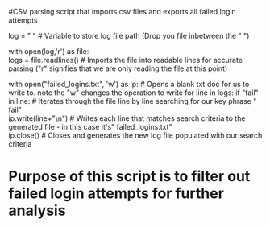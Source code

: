 #CSV parsing script that imports csv files and exports all failed login attempts                                                  

log = " "     # Variable to store log file path (Drop you file inbetween the " ")



with open(log,'r') as file:                         
    logs = file.readlines()                           # Imports the file into readable lines for accurate parsing ("r" signifies that we are only reading the file at this point)                  


with open("failed_logins.txt", 'w') as ip:            # Opens a blank txt doc for us to write to. note the "w" changes the operation to write
    for line in logs:
        if "fail" in line:                            # Iterates through the file line by line searching for our key phrase " fail"  
            ip.write(line+"\n")                       # Writes each line that matches search criteria to the generated file - in this case it's" failed_logins.txt"  
    ip.close()                                        # Closes and generates the new log file populated with our search criteria


    



# Purpose of this script is to filter out failed login attempts for further analysis
